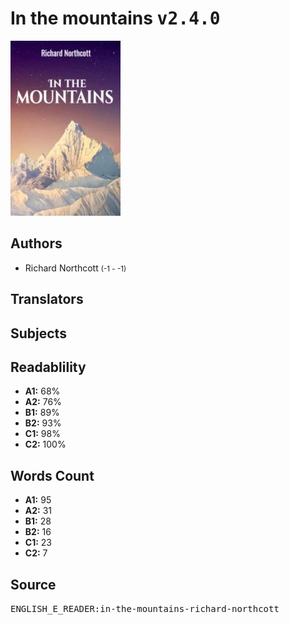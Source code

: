 # In the mountains <kbd>v2.4.0</kbd>

![](./cover.medium.jpg "")

## Authors


 - Richard Northcott <small>(-1 - -1)</small>

## Translators



## Subjects



## Readablility


 - **A1:** 68%
 - **A2:** 76%
 - **B1:** 89%
 - **B2:** 93%
 - **C1:** 98%
 - **C2:** 100%

## Words Count


 - **A1:** 95
 - **A2:** 31
 - **B1:** 28
 - **B2:** 16
 - **C1:** 23
 - **C2:** 7

## Source


<kbd>ENGLISH_E_READER:in-the-mountains-richard-northcott</kbd>
